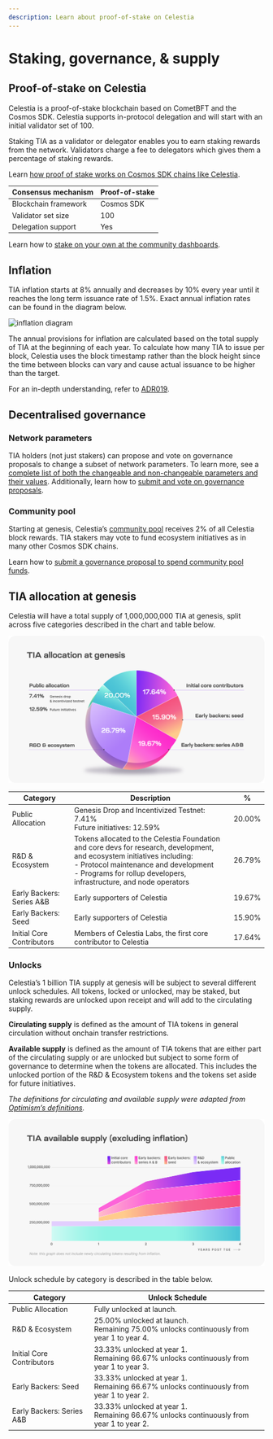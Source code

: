 ```yaml
---
description: Learn about proof-of-stake on Celestia
---
```


# Staking, governance, & supply

## Proof-of-stake on Celestia

<!-- markdownlint-disable MD013 -->
<!-- markdownlint-disable MD033 -->

Celestia is a proof-of-stake blockchain based on CometBFT and the Cosmos SDK.
Celestia supports in-protocol delegation and will start with an initial
validator set of 100.

Staking TIA as a validator or delegator enables you to earn staking rewards from
the network. Validators charge a fee to delegators which gives them a percentage
of staking rewards.

Learn
[how proof of stake works on Cosmos SDK chains like Celestia](https://docs.cosmos.network/main/modules/staking).

| Consensus mechanism  | Proof-of-stake |
|----------------------|----------------|
| Blockchain framework | Cosmos SDK     |
| Validator set size   | 100            |
| Delegation support   | Yes            |

Learn how to
[stake on your own at the community dashboards](../../nodes/staking.md).

## Inflation

TIA inflation starts at 8% annually and decreases by 10% every year until it
reaches the long term issuance rate of 1.5%. Exact annual inflation rates can be
found in the diagram below.

![inflation diagram](/img/learn/Celestia_TIA_Inflation.png)

The annual provisions for inflation are calculated based on the total supply of
TIA at the beginning of each year. To calculate how many TIA to issue per block,
Celestia uses the block timestamp rather than the block height since the time
between blocks can vary and cause actual issuance to be higher than the target.

For an in-depth understanding, refer to
[ADR019](https://github.com/celestiaorg/celestia-app/blob/main/docs/architecture/adr-019-strict-inflation-schedule.md).

## Decentralised governance

### Network parameters

TIA holders (not just stakers) can propose and vote on governance proposals to
change a subset of network parameters. To learn more, see a
[complete list of both the changeable and non-changeable parameters and their values](https://github.com/celestiaorg/celestia-app/blob/v1.x/specs/src/specs/params.md).
Additionally, learn how to
[submit and vote on governance proposals](../nodes/celestia-app-commands.md#governance).

### Community pool

Starting at genesis, Celestia’s
[community pool](https://docs.cosmos.network/main/modules/distribution)
receives 2% of all Celestia block rewards. TIA stakers may vote to fund
ecosystem initiatives as in many other Cosmos SDK chains.

Learn how to
[submit a governance proposal to spend community pool funds](../nodes/celestia-app-commands.md#community-pool).

## TIA allocation at genesis

Celestia will have a total supply of 1,000,000,000 TIA at genesis,
split across five categories described in the chart and table below.

![allocation diagram](/img/learn/Celestia_TIA_Allocation_at_Genesis.png)

| Category                  | Description                                                                                                                                                                                                                                   | %      |
|---------------------------|-----------------------------------------------------------------------------------------------------------------------------------------------------------------------------------------------------------------------------------------------|--------|
| Public Allocation         | Genesis Drop and Incentivized Testnet: 7.41%<br/>Future initiatives: 12.59%                                                                                                                                                                   | 20.00% |
| R&D & Ecosystem           | Tokens allocated to the Celestia Foundation and core devs for research, development, and ecosystem initiatives including:<br/>- Protocol maintenance and development<br/>- Programs for rollup developers, infrastructure, and node operators | 26.79% |
| Early Backers: Series A&B | Early supporters of Celestia                                                                                                                                                                                                                  | 19.67% |
| Early Backers: Seed       | Early supporters of Celestia                                                                                                                                                                                                                  | 15.90% |
| Initial Core Contributors | Members of Celestia Labs, the first core contributor to Celestia                                                                                                                                                                              | 17.64% |

### Unlocks

Celestia’s 1 billion TIA supply at genesis will be subject to several different
unlock schedules. All tokens, locked or unlocked, may be staked, but staking
rewards are unlocked upon receipt and will add to the circulating supply.

**Circulating supply** is defined as the amount of TIA tokens in general
circulation without onchain transfer restrictions.

**Available supply** is defined as the amount of TIA tokens that are either part
of the circulating supply or are unlocked but subject to some form of governance
to determine when the tokens are allocated. This includes the unlocked portion
of the R&D & Ecosystem tokens and the tokens set aside for future initiatives.

_The definitions for circulating and available supply were adapted from
[Optimism’s definitions](https://community.optimism.io/docs/governance/allocations/#token-distribution-details)._

![supply diagram](/img/learn/Celestia_TIA_Available_Supply.png)

Unlock schedule by category is described in the table below.

| Category                  | Unlock Schedule                                                                             |
|---------------------------|---------------------------------------------------------------------------------------------|
| Public Allocation         | Fully unlocked at launch.                                                                   |
| R&D & Ecosystem           | 25.00% unlocked at launch.<br/>Remaining 75.00% unlocks continuously from year 1 to year 4. |
| Initial Core Contributors | 33.33% unlocked at year 1.<br/>Remaining 66.67% unlocks continuously from year 1 to year 3. |
| Early Backers: Seed       | 33.33% unlocked at year 1.<br/>Remaining 66.67% unlocks continuously from year 1 to year 2. |
| Early Backers: Series A&B | 33.33% unlocked at year 1.<br/>Remaining 66.67% unlocks continuously from year 1 to year 2. |
